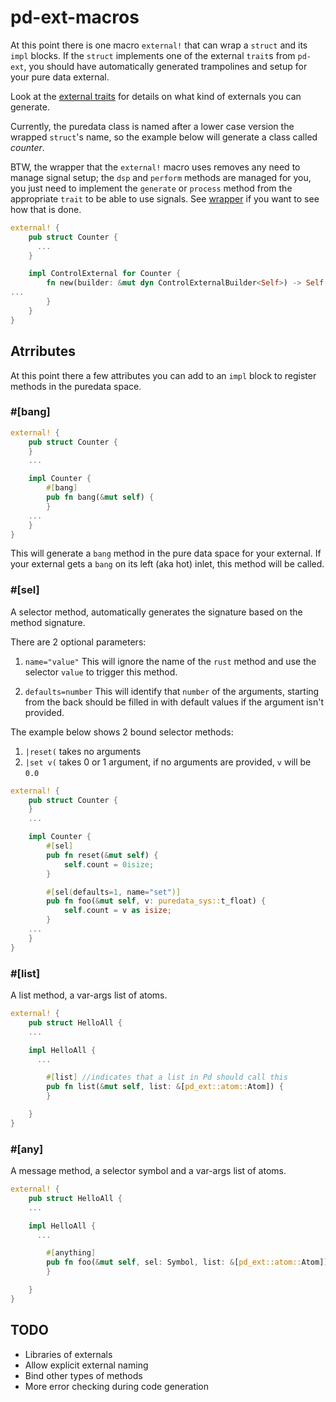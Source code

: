 # pd-ext-macros

At this point there is one macro `external!` that can wrap a `struct` and its `impl` blocks.
If the `struct` implements one of the external `trait`s from `pd-ext`, you should
have automatically generated trampolines and setup for your pure data external.

Look at the [external traits](../external/src/external.rs) for details on what
kind of externals you can generate.

Currently, the puredata class is named after a lower case version the wrapped
`struct`'s name, so the example below will generate a class called *counter*.

BTW, the wrapper that the `external!` macro uses removes any need to manage
signal setup; the `dsp` and `perform` methods are managed for you, you just need
to implement the `generate` or `process` method from the appropriate `trait`
to be able to use signals.  See [wrapper](../external/src/wrapper.rs) if you
want to see how that is done.

```rust
external! {
    pub struct Counter {
      ...
    }

    impl ControlExternal for Counter {
        fn new(builder: &mut dyn ControlExternalBuilder<Self>) -> Self {
...
        }
    }
}
```

  
## Atrributes

At this point there a few attributes you can add to an `impl` block to register methods
in the puredata space.

### #[bang]

```rust
external! {
    pub struct Counter {
    }
    ...

    impl Counter {
        #[bang]
        pub fn bang(&mut self) {
        }
    ...
    }
}
```

This will generate a `bang` method in the pure data space for your external.
If your external gets a `bang` on its left (aka hot) inlet, this method will
be called.

### #[sel]

A selector method, automatically generates the signature based on the method
signature.

There are 2 optional parameters:

1. `name="value"`
    This will ignore the name of the `rust` method and use the selector `value` to
    trigger this method.

2. `defaults=number`
    This will identify that `number` of the arguments, starting from the back
    should be filled in with default values if the argument isn't provided.

The example below shows 2 bound selector methods:

1. `|reset(` takes no arguments
1. `|set v(` takes 0 or 1 argument, if no arguments are provided, `v` will be `0.0`


```rust
external! {
    pub struct Counter {
    }
    ...

    impl Counter {
        #[sel]
        pub fn reset(&mut self) {
            self.count = 0isize;
        }

        #[sel(defaults=1, name="set")]
        pub fn foo(&mut self, v: puredata_sys::t_float) {
            self.count = v as isize;
        }
    ...
    }
}
```

### #[list]

A list method, a var-args list of atoms.

```rust
external! {
    pub struct HelloAll {
    ...

    impl HelloAll {
      ...

        #[list] //indicates that a list in Pd should call this
        pub fn list(&mut self, list: &[pd_ext::atom::Atom]) {
        }

    }
}
```

### #[any]

A message method, a selector symbol and a var-args list of atoms.

```rust
external! {
    pub struct HelloAll {
    ...

    impl HelloAll {
      ...

        #[anything]
        pub fn foo(&mut self, sel: Symbol, list: &[pd_ext::atom::Atom]) {
        }

    }
}
```

## TODO

* Libraries of externals
* Allow explicit external naming
* Bind other types of methods
* More error checking during code generation


